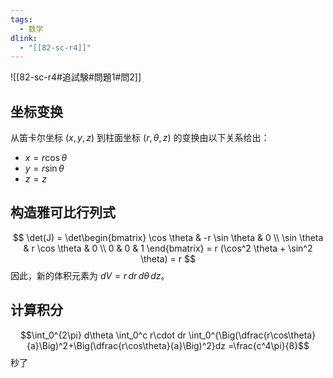 ```yaml
---
tags:
  - 数学
dlink:
  - "[[82-sc-r4]]"
---
```

![[82-sc-r4#追試験#問題1#問2]]
## 坐标变换
从笛卡尔坐标 $(x, y, z)$ 到柱面坐标 $(r, \theta, z)$ 的变换由以下关系给出：
- $x = r \cos \theta$
- $y = r \sin \theta$
- $z = z$

## 构造雅可比行列式
$$
\det(J) = \det\begin{bmatrix}
\cos \theta & -r \sin \theta & 0 \\
\sin \theta & r \cos \theta & 0 \\
0 & 0 & 1
\end{bmatrix} = r (\cos^2 \theta + \sin^2 \theta) = r
$$
因此，新的体积元素为 $dV = r \, dr \, d\theta \, dz$。

## 计算积分
$$\int_0^{2\pi} d\theta \int_0^c r\cdot dr \int_0^{\Big(\dfrac{r\cos\theta}{a}\Big)^2+\Big(\dfrac{r\cos\theta}{a}\Big)^2}dz
=\frac{c^4\pi}{8}$$
秒了